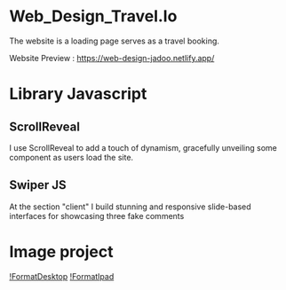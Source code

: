 # Web_Design_Travel.Io
The website is a loading page serves as a travel booking. 

Website Preview : https://web-design-jadoo.netlify.app/

# Library Javascript

## ScrollReveal
I use ScrollReveal to add a touch of dynamism, gracefully unveiling some component as users load the site.

## Swiper JS

At the section "client" I build stunning and responsive slide-based interfaces for showcasing three fake comments

# Image project

[!FormatDesktop](./assets/project-desktop.JPG)
[!FormatIpad](./assets/project-Ipad.JPG)
